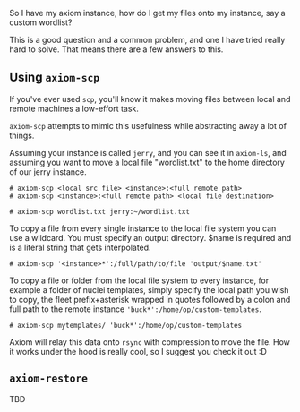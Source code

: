 So I have my axiom instance, how do I get my files onto my instance, say a custom wordlist? 

This is a good question and a common problem, and one I have tried really hard to solve. That means there are a few answers to this.

## Using `axiom-scp`
If you've ever used `scp`, you'll know it makes moving files between local and remote machines a low-effort task. 

`axiom-scp` attempts to mimic this usefulness while abstracting away a lot of things.

Assuming your instance is called `jerry`, and you can see it in `axiom-ls`, and assuming you want to move a local file "wordlist.txt" to the home directory of our jerry instance.

```
# axiom-scp <local src file> <instance>:<full remote path>
# axiom-scp <instance>:<full remote path> <local file destination>
```

```
# axiom-scp wordlist.txt jerry:~/wordlist.txt
```

To copy a file from every single instance to the local file system you can use a wildcard. You must specify an output directory. $name is required and is a literal string that gets interpolated. 
```
# axiom-scp '<instance>*':/full/path/to/file 'output/$name.txt'
```

To copy a file or folder from the local file system to every instance, for example a folder of nuclei templates, simply specify the local path you wish to copy, the fleet prefix+asterisk wrapped in quotes followed by a colon and full path to the remote instance
`'buck*':/home/op/custom-templates`.  
```
# axiom-scp mytemplates/ 'buck*':/home/op/custom-templates
```

Axiom will relay this data onto `rsync` with compression to move the file. How it works under the hood is really cool, so I suggest you check it out :D

## `axiom-restore` 
TBD
